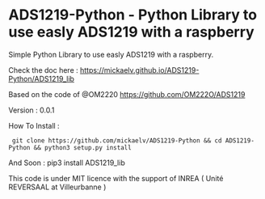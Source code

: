 
ADS1219-Python - Python Library to use easly ADS1219 with a raspberry
========================================================

Simple Python Library to use easly ADS1219 with a raspberry. 

Check the doc here : https://mickaelv.github.io/ADS1219-Python/ADS1219_lib

Based on the code of @OM2220 https://github.com/OM222O/ADS1219

Version : 0.0.1

How To Install :


     git clone https://github.com/mickaelv/ADS1219-Python && cd ADS1219-Python && python3 setup.py install

And Soon :
     pip3 install ADS1219_lib 


This code is under MIT licence with the support of INREA ( Unité REVERSAAL at Villeurbanne )
